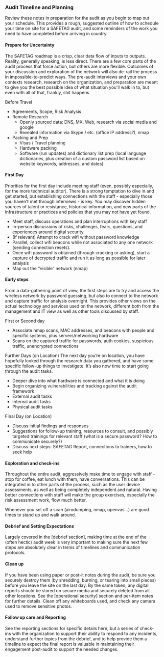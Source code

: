 ### Audit Timeline and Planning
 
Review these notes in preparation for the audit as you begin to map out your schedule.  This provides a rough, suggested outline of how to schedule your time on site for a SAFETAG audit, and some reminders of the work you need to have completed before arriving in country.


#### Prepare for Uncertainty

The SAFETAG roadmap is a crisp, clear data flow of inputs to outputs.  Reality, generally speaking, is less direct.  There are a few core parts of the audit process that force action, but others are more flexible.  Outcomes of your discussion and exploration of the network will also de-rail the process in impossible-to-predict ways.  The pre-audit interviews and your own contexts research, research on the organization, and preparation are meant to give you the best possible idea of what situation you'll walk in to, but even with all of that, frankly, shit happens.

Before Travel

* Agreements, Scope, Risk Analysis
* Remote Research 
  * Openly sourced data: DNS, MX, Web, research via social media and google
  * Revealed information via Skype / etc. (office IP address?), nmap
* Packing and Prep
  * Visas / Travel planning
  * Hardware packing
  * Software (run updates) and dictionary list prep (local language dictionaries, plus creation of a custom password list based on website keywords, addresses, and dates)


#### First Day
Priorities for the first day include meeting staff (even, possibly especially, for the more technical auditor).  There is a strong temptation to dive in and get started, but establishing connections with the staff - especially those you haven't met through interviews - is key.  You may discover hidden sources of talent or resistance, historical information, and new parts of the infrastructure or practices and policies that you may not have yet found.

* Meet staff, discuss operations and plan interruptions with key staff
* In-person discussions of risks, challenges, fears, questions, and experiences around digital security
* (If relevant) Attempt to crack wifi without password knowledge
* Parallel, collect wifi beacons while not associated to any one network (sending connection resets). 
* Once wifi password is obtained (through cracking or asking), start a capture of decrypted traffic and run it as long as possible for later analysis
* Map out the “visible” network (nmap)


#### Early steps
From a data-gathering point of view, the first steps are to try and access the wireless network by password guessing, but also to connect to the network and capture traffic for analysis overnight.  This provides other views on the actual technology and services used on the network, different both from the management and IT view as well as other tools discussed by staff.

First or Second day

* Associate nmap scans, MAC addresses, and beacons with people and specific systems, plus servers/networking hardware
* Scans on the captured traffic for passwords, auth cookies, suspicious traffic, unencrypted connections

Further Days (on Location)
The next day you’re on location, you have hopefully looked through the research data you gathered, and have some specific follow-up things to investigate.  It’s also now time to start going through the audit tasks. 

* Deeper dive into what hardware is connected and what it is doing
* Begin organizing vulnerabilities and tracking against the audit framework
* External audit tasks
* Internal audit tasks
* Physical audit tasks


Final Day (on Location)

* Discuss initial findings and responses
* Suggestions for follow-up training, resources to consult, and possibly targeted trainings for relevant staff (what is a secure password? How to communicate securely?)
* Discuss next steps: SAFETAG Report, connections to trainers, how to seek help


#### Exploration and check-ins

Throughout the entire audit, aggressively make time to engage with staff - stop for coffee, eat lunch with them, have conversations.  This can be integrated in to other parts of the process, such as the user device assessments, as well as being completely independent and natural.  Having better connections with staff will make the group exercises, especially the risk assessment work, flow much better.

Whenever you set off a scan (airodumping, nmap, openvas...) are good times to stand up and walk around.

#### Debrief and Setting Expectations

Largely covered in the [debrief section], making time at the end of the (often hectic) audit week is very important to making sure the next few steps are absolutely clear in terms of timelines and communication protocols.


#### Clean up

If you have been using paper or post-it notes during the audit, be sure you securely destroy them (by shredding, burning, or tearing into small pieces) before you leave the site on the last day.  By the same token, any digital reports should be stored on secure media and securely deleted from all other locations.  See the [operational security] section and per-item notes for further details. Clean off any whiteboards used, and check any camera used to remove sensitive photos.

#### Follow up care and Reporting

See the reporting sections for specific details here, but a series of check-ins with the organization to support their ability to respond to any incidents, understand further topics from the debrief, and to help provide them a timeline to expect the final report is valuable in maintaining their engagement post-audit to support the needed changes.

